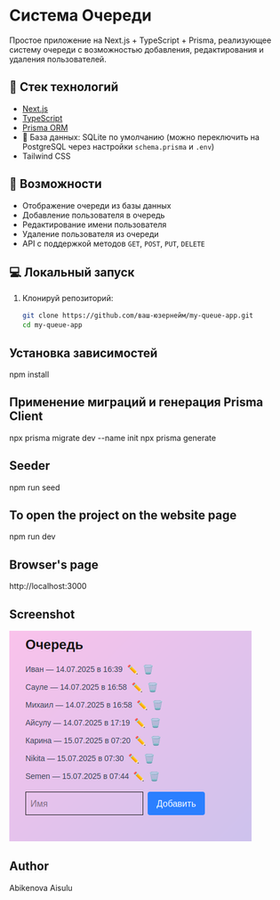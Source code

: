 # Система Очереди

Простое приложение на Next.js + TypeScript + Prisma, реализующее систему очереди с возможностью добавления, редактирования и удаления пользователей.

## 🔧 Стек технологий

- [Next.js](https://nextjs.org/)
- [TypeScript](https://www.typescriptlang.org/)
- [Prisma ORM](https://www.prisma.io/)
- 💾 База данных: SQLite по умолчанию (можно переключить на PostgreSQL через настройки `schema.prisma` и `.env`)
- Tailwind CSS

## 🚀 Возможности

- Отображение очереди из базы данных
- Добавление пользователя в очередь
- Редактирование имени пользователя
- Удаление пользователя из очереди
- API с поддержкой методов `GET`, `POST`, `PUT`, `DELETE`

## 💻 Локальный запуск

1. Клонируй репозиторий:
   ```bash
   git clone https://github.com/ваш-юзернейм/my-queue-app.git
   cd my-queue-app
   ```

## Установка зависимостей

npm install

## Применение миграций и генерация Prisma Client

npx prisma migrate dev --name init
npx prisma generate

## Seeder

npm run seed

## To open the project on the website page

npm run dev

## Browser's page

http://localhost:3000

## Screenshot

![Скриншот](./images/screenshot.png)

## Author

Abikenova Aisulu
